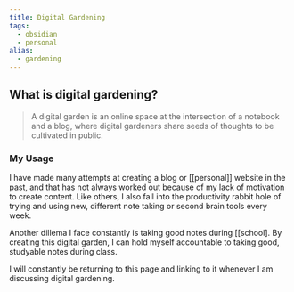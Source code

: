 ```yaml
---
title: Digital Gardening
tags:
  - obsidian
  - personal
alias:
  - gardening
---
```


## What is digital gardening?

> A digital garden is an online space at the intersection of a notebook and a blog, where digital gardeners share seeds of thoughts to be cultivated in public.

### My Usage

I have made many attempts at creating a blog or [[personal]] website in the past, and that has not always worked out because of my lack of motivation to create content. Like others, I also fall into the productivity rabbit hole of trying and using new, different note taking or second brain tools every week.

Another dillema I face constantly is taking good notes during [[school]. By creating this digital garden, I can hold myself accountable to taking good, studyable notes during class.

I will constantly be returning to this page and linking to it whenever I am discussing digital gardening.
